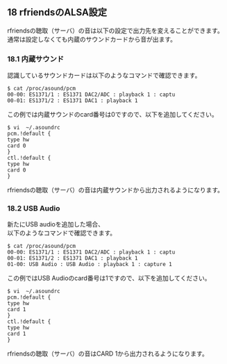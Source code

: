 ## 18 rfriendsのALSA設定  

rfriendsの聴取（サーバ）の音は以下の設定で出力先を変えることができます。  
通常は設定しなくても内蔵のサウンドカードから音が出ます。  
  
### 18.1 内蔵サウンド  
  
認識しているサウンドカードは以下のようなコマンドで確認できます。  
   
```
$ cat /proc/asound/pcm
00-00: ES1371/1 : ES1371 DAC2/ADC : playback 1 : captu
00-01: ES1371/2 : ES1371 DAC1 : playback 1
```
この例では内蔵サウンドのcard番号は0ですので、以下を追加してください。  
```  
$ vi  ~/.asoundrc  
pcm.!default {  
type hw  
card 0  
}  
ctl.!default {  
type hw  
card 0  
}   
```   
rfriendsの聴取（サーバ）の音は内蔵サウンドから出力されるようになります。  

### 18.2 USB Audio  
  
新たにUSB audioを追加した場合、  
以下のようなコマンドで確認できます。  
  
```
$ cat /proc/asound/pcm
00-00: ES1371/1 : ES1371 DAC2/ADC : playback 1 : captu
00-01: ES1371/2 : ES1371 DAC1 : playback 1
01-00: USB Audio : USB Audio : playback 1 : capture 1
```
この例ではUSB Audioのcard番号は1ですので、以下を追加してください。  
```  
$ vi  ~/.asoundrc  
pcm.!default {  
type hw  
card 1  
}  
ctl.!default {  
type hw  
card 1  
}   
```   
rfriendsの聴取（サーバ）の音はCARD 1から出力されるようになります。  

